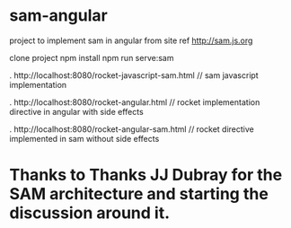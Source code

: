 # sam-angular
project to implement sam in angular
from site ref http://sam.js.org

clone project
npm install
npm run serve:sam

. http://localhost:8080/rocket-javascript-sam.html // sam javascript implementation


. http://localhost:8080/rocket-angular.html // rocket implementation directive in angular with side effects


. http://localhost:8080/rocket-angular-sam.html // rocket directive implemented in sam without side effects

# Thanks to Thanks JJ Dubray for the SAM architecture and starting the discussion around it.


